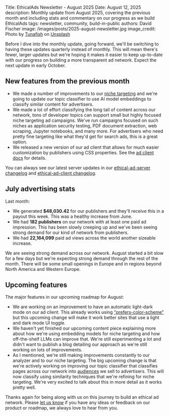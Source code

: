 Title: EthicalAds Newsletter - August 2025
Date: August 12, 2025
description: Monthly update from August 2025, covering the previous month and including stats and commentary on our progress as we build EthicalAds
tags: newsletter, community, build-in-public
authors: David Fischer
image: /images/posts/2025-august-newsletter.jpg
image_credit: <span>Photo by <a href="https://unsplash.com/@ultratunafish?utm_content=creditCopyText&utm_medium=referral&utm_source=unsplash">Tunafish</a> on <a href="https://unsplash.com/photos/a-field-of-sunflowers-HGr-WnBxkNU?utm_content=creditCopyText&utm_medium=referral&utm_source=unsplash">Unsplash</a></span>


Before I dive into the monthly update, going forward,
we'll be switching to having these updates quarterly instead of monthly.
This will mean there's fewer, larger updates but we're hoping it makes it easier to keep up-to-date
with our progress on building a more transparent ad network.
Expect the next update in early October.


## New features from the previous month

* We made a number of improvements to our [niche targeting]({filename}../pages/niche-targeting.md)
  and we're going to update our topic classifier
  to use AI model embeddings to classify similar content for advertisers.
* We made a lot of effort classifying the long tail of content across our network,
  tons of developer topics can support small but highly focused niche targeting ad campaigns.
  We've run campaigns focused on such niches as application security testing,
  PDF document extraction, web scraping, Jupyter notebooks, and many more.
  For advertisers who need pretty fine targeting like what they'd get for search ads,
  this is a great option.
* We released a new version of our ad client that allows for much easier customization by publishers
  using CSS properties.
  See the [ad client docs](https://ethical-ad-client.readthedocs.io/en/latest/index.html#customizing-styles) for details.


You can always see our latest server updates in our
[ethical-ad-server changelog](https://ethical-ad-server.readthedocs.io/en/latest/developer/changelog.html)
and [ethical-ad-client changelog](https://ethical-ad-client.readthedocs.io/en/latest/changelog.html).


## July advertising stats

[comment]: https://server.ethicalads.io/publisher/all/report/?start_date=2025-07-01&end_date=2025-07-31

Last month:

* We generated **$48,030.42** for our publishers and they'll receive this in a payout this week.
  This was a healthy increase from June.
* We had **182 publishers** on our network with at least one paid ad impression.
  This has been slowly creeping up and we've been seeing strong demand for our kind of network from publishers.
* We had **22,164,099** paid ad views across the world another sizeable increase.

We are seeing strong demand across our network. August started a bit slow for a few days
but we're expecting strong demand through the rest of the month.
There will be some small openings in Europe and in regions beyond North America and Western Europe.


## Upcoming features

The major features in our upcoming roadmap for August:

* We are working on an improvement to have an automatic light-dark mode on our ad client.
  This already works using ["prefers-color-scheme"](https://developer.mozilla.org/en-US/docs/Web/CSS/@media/prefers-color-scheme)
  but this upcoming change will make it work better sites that use a light and dark mode UI toggle.
* We haven't yet finished our upcoming content piece explaining more about how we're using embedding models
  for niche targeting and how off-the-shelf LLMs can improve that.
  We're still experimenting a lot and didn't want to publish a blog detailing our approach
  as we're still working on lots of improvements.
* As I mentioned, we're still making improvements constantly to our analyzer and to our niche targeting.
  The big upcoming change is that we're actively working on improving our topic classifier
  that classifies pages across our network into [audiences]({filename}/pages/advertisers.md#audiences)
  we sell to advertisers. This will now classify using similarity techniques that we're refining for niche targeting. We're very excited to talk about this in more detail as it works pretty well.


Thanks again for being along with us on this journey to build an ethical ad network.
Please [let us know]({filename}../pages/contact.md) if you have any ideas or feedback on our product or roadmap,
we always love to hear from you.
